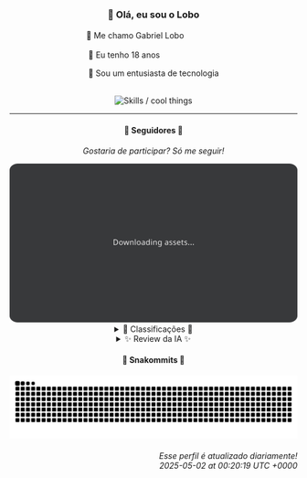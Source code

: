 <div align="center">
  <h3>👋 Olá, eu sou o Lobo</h3>
  
  <p>🐺 Me chamo Gabriel Loboㅤㅤㅤㅤㅤ</p>
  <p>🧔 Eu tenho 18 anosㅤㅤㅤㅤㅤㅤㅤㅤ</p>
  <p>🧠 Sou um entusiasta de tecnologia</p>

  <br/>

  <img width="600" alt="Skills / cool things" src="https://skills-icons.vercel.app/api/icons?i=python,md,html,css,js,github,git,vscode,linux,node,ts,sass,react,vite,vercel,lottie,ionic,capacitor,zustand,framer,firebase,arduino,godot,tailwind,shadcnui,lucide,zorinos,pnpm,reactnative&perline=14" />
</div>

<hr />

<div align="center">
    <h4>👤 Seguidores 👤</h4>
    <p><i>Gostaria de participar? Só me seguir!</i></p>
    <img width="600" src=".github/assets/cards/top3.svg" alt="Top 3 followers contributors (monthly)" />
    <details>
    <summary>🏅 Classificações 🏅</summary>
    <br/>
    <table>
        <thead>
            <tr align="center">
                <th>Posição</th>
                <th>Seguidor</th>
                <th>Contribuições</th>
            </tr>
        </thead>
        <tbody>
            <tr align="center">
                <td>1°</td>
                <td><a href="https://github.com/wTechnoo">Cézar</a></td>
                <td>9 ctr.</td>
            </tr>
            <tr align="center">
                <td>2°</td>
                <td><a href="https://github.com/filipedeschamps">Filipe Deschamps</a></td>
                <td>4 ctr.</td>
            </tr>
            <tr align="center">
                <td>3°</td>
                <td><a href="https://github.com/EvertonMJunior">Everton Marcelino Jr.</a></td>
                <td>2 ctr.</td>
            </tr>
            <tr align="center">
                <td>4°</td>
                <td><a href="https://github.com/TopTrenDev">TopTrenDev</a></td>
                <td>2 ctr.</td>
            </tr>
        </tbody>
    </table>
    </details>
    <details>
    <summary>✨ Review da IA ✨</summary>
    <br/>
    <div align="justify"><p>Cézar, o "desenvolvedor .NET". Nove contribuições? Imagino que oito delas foram pra deletar aquele <code>console.log</code> perdido no código, e a outra foi pra aumentar o tamanho da fonte no VS Code. Parabéns, você é o terror dos bugs cosméticos.</p>
<p>Filipe Deschamps, o guru que te faz sentir "competente". Quatro contribuições? Deve estar muito ocupado vendendo curso. Ah, e claro, precisa manter aquele "playground do efeito de fogo do DOOM" sempre atualizado, afinal, é a base de toda a inovação em programação hoje em dia. E os 5721 <i>stargazers</i> do <i>TabNews</i>, uau, impressionante. Mas e as contribuições?</p>
<p>Everton Marcelino Jr., "apaixonado por tecnologia". Duas contribuições? Tipo, uma a cada seis meses? Sua paixão deve ser como wi-fi público: todo mundo tem acesso, mas ninguém realmente usa. E o que dizer do seu repositório pessoal, "EvertonMJunior/EvertonMJunior", atualizado pela última vez em maio de 2024? É tipo um museu de selfies digitais.</p>
<p>TopTrenDev, o "Solana Specialist" com um arsenal de bots de trading. Duas contribuições? Aposto que foram pra consertar algum bug que drenava a carteira de alguém mais rápido que o esperado. E esses bots de PumpFun? Que belo jeito de usar IA, hein? Próximo Elon Musk das criptomoedas, só que sem o "Musk".</p>
</div>
    </details>
</div>

<div align="center">
  <h4>🐍 Snakommits 🐍</h4>
    <picture>
      <source media="(prefers-color-scheme: dark)" srcset="https://raw.githubusercontent.com/Lobooooooo14/Lobooooooo14/snake-output/snake-dark.svg">
      <source media="(prefers-color-scheme: light)" srcset="https://raw.githubusercontent.com/Lobooooooo14/Lobooooooo14/snake-output/snake-light.svg">
      <img alt="github contribution grid snake animation" src="https://raw.githubusercontent.com/Lobooooooo14/Lobooooooo14/snake-output/snake-light.svg">
    </picture>
</div>

<h6 align="right">
  Esse perfil é atualizado diariamente!<br/> <i>2025-05-02 at 00:20:19 UTC +0000</i>
<h6>